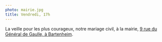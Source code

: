 ```yaml
---
photo: mairie.jpg
title: Vendredi, 17h
---
```

La veille pour les plus courageux, notre mariage civil, à la mairie, [9 rue du Général de Gaulle, à Bartenheim](https://www.google.fr/maps/place/Bartenheim/@47.6342212,7.4767671,16z/).
